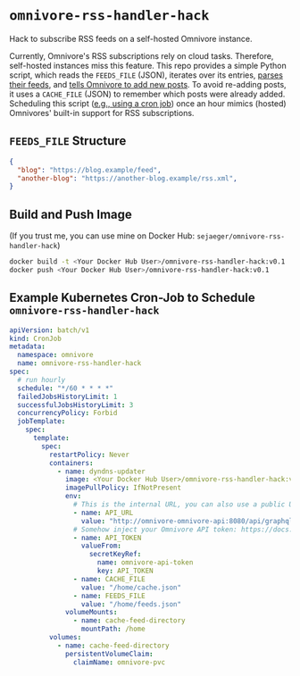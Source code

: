 # `omnivore-rss-handler-hack`

Hack to subscribe RSS feeds on a self-hosted Omnivore instance.

Currently, Omnivore's RSS subscriptions rely on cloud tasks. Therefore, self-hosted instances miss this feature.  This repo provides a simple Python script, which reads the `FEEDS_FILE` (JSON), iterates over its entries, [parses their feeds](https://feedparser.readthedocs.io/en/latest/#), and [tells Omnivore to add new posts](https://docs.omnivore.app/integrations/api.html#saving-a-url-with-the-api). To avoid re-adding posts, it uses a `CACHE_FILE` (JSON) to remember which posts were already added. Scheduling this script ([e.g., using a cron job](#example-kubernetes-cron-job-to-schedule-omnivore-rss-handler-hack)) once an hour mimics (hosted) Omnivores' built-in support for RSS subscriptions.


## `FEEDS_FILE` Structure

```json
{
  "blog": "https://blog.example/feed",
  "another-blog": "https://another-blog.example/rss.xml",
}
```

## Build and Push Image

(If you trust me, you can use mine on Docker Hub: `sejaeger/omnivore-rss-handler-hack`)

```bash 
docker build -t <Your Docker Hub User>/omnivore-rss-handler-hack:v0.1 .
docker push <Your Docker Hub User>/omnivore-rss-handler-hack:v0.1
```


## Example Kubernetes Cron-Job to Schedule `omnivore-rss-handler-hack`

```yaml
apiVersion: batch/v1
kind: CronJob
metadata:
  namespace: omnivore
  name: omnivore-rss-handler-hack
spec:
  # run hourly
  schedule: "*/60 * * * *"
  failedJobsHistoryLimit: 1
  successfulJobsHistoryLimit: 3
  concurrencyPolicy: Forbid
  jobTemplate:
    spec:
      template:
        spec:
          restartPolicy: Never
          containers:
            - name: dyndns-updater
              image: <Your Docker Hub User>/omnivore-rss-handler-hack:v0.1
              imagePullPolicy: IfNotPresent
              env:
                # This is the internal URL, you can also use a public URL
                - name: API_URL
                  value: "http://omnivore-omnivore-api:8080/api/graphql"
                # Somehow inject your Omnivore API token: https://docs.omnivore.app/integrations/api.html#getting-an-api-token
                - name: API_TOKEN
                  valueFrom:
                    secretKeyRef:
                      name: omnivore-api-token
                      key: API_TOKEN
                - name: CACHE_FILE
                  value: "/home/cache.json"
                - name: FEEDS_FILE
                  value: "/home/feeds.json"
              volumeMounts:
                - name: cache-feed-directory
                  mountPath: /home
          volumes:
            - name: cache-feed-directory
              persistentVolumeClaim:
                claimName: omnivore-pvc
```
